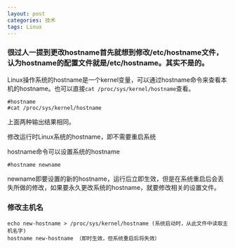 ```yaml
---
layout: post
categories: 技术
tags: Linux   
---
```


### 很过人一提到更改hostname首先就想到修改/etc/hostname文件，认为hostname的配置文件就是/etc/hostname。其实不是的。 

Linux操作系统的hostname是一个kernel变量，可以通过hostname命令来查看本机的hostname。也可以直接`cat /proc/sys/kernel/hostname`查看。 

	#hostname 
	#cat /proc/sys/kernel/hostname 

上面两种输出结果相同。 

修改运行时Linux系统的hostname，即不需要重启系统 

hostname命令可以设置系统的hostname 

	#hostname newname 

newname即要设置的新的hostname，运行后立即生效，但是在系统重启后会丢失所做的修改，如果要永久更改系统的hostname，就要修改相关的设置文件。 

### 修改主机名

	echo new-hostname > /proc/sys/kernel/hostname (系统启动时，从此文件中读取主机名字)
	hostname new-hostname （即时生效，但系统重启后将失效）
